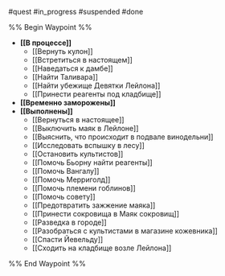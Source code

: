 #quest #in_progress #suspended #done

%% Begin Waypoint %%
- **[[В процессе]]**
	- [[Вернуть кулон]]
	- [[Встретиться в настоящем]]
	- [[Наведаться к дамбе]]
	- [[Найти Таливара]]
	- [[Найти убежище Девятки Лейлона]]
	- [[Принести реагенты под кладбище]]
- **[[Временно заморожены]]**
- **[[Выполнены]]**
	- [[Вернуться в настоящее]]
	- [[Выключить маяк в Лейлоне]]
	- [[Выяснить, что происходит в подвале винодельни]]
	- [[Исследовать вспышку в лесу]]
	- [[Остановить культистов]]
	- [[Помочь Бьорну найти реагенты]]
	- [[Помочь Вангалу]]
	- [[Помочь Мерриголд]]
	- [[Помочь племени гоблинов]]
	- [[Помочь совету]]
	- [[Предотвратить зажжение маяка]]
	- [[Принести сокровища в Маяк сокровищ]]
	- [[Разведка в городе]]
	- [[Разобраться с культистами в магазине кожевника]]
	- [[Спасти Йевельду]]
	- [[Сходить на кладбище возле Лейлона]]

%% End Waypoint %%
